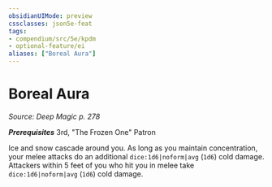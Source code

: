 ```yaml
---
obsidianUIMode: preview
cssclasses: json5e-feat
tags:
- compendium/src/5e/kpdm
- optional-feature/ei
aliases: ["Boreal Aura"]
---
```

# Boreal Aura
*Source: Deep Magic p. 278*  

***Prerequisites*** 3rd, "The Frozen One" Patron

Ice and snow cascade around you. As long as you maintain concentration, your melee attacks do an additional `dice:1d6|noform|avg` (`1d6`) cold damage. Attackers within 5 feet of you who hit you in melee take `dice:1d6|noform|avg` (`1d6`) cold damage.